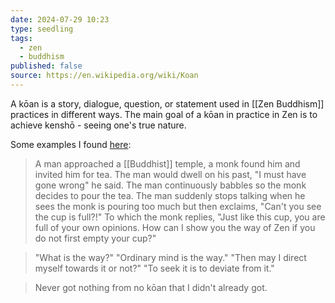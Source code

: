 ```yaml
---
date: 2024-07-29 10:23
type: seedling
tags: 
  - zen
  - buddhism
published: false
source: https://en.wikipedia.org/wiki/Koan
---
```


A kōan is a story, dialogue, question, or statement used in [[Zen Buddhism]] practices in different ways. The main goal of a kōan in practice in Zen is to achieve kenshō - seeing one's true nature. 

Some examples I found [here](https://www.reddit.com/r/zen/comments/jjcblt/whats_a_koan_that_gave_you_insight/):

> A man approached a [[Buddhist]] temple, a monk found him and invited him for tea. The man would dwell on his past, "I must have gone wrong" he said. The man continuously babbles so the monk decides to pour the tea. The man suddenly stops talking when he sees the monk is pouring too much but then exclaims, "Can't you see the cup is full?!" To which the monk replies, "Just like this cup, you are full of your own opinions. How can I show you the way of Zen if you do not first empty your cup?"

> "What is the way?"
> "Ordinary mind is the way."
> "Then may I direct myself towards it or not?"
> "To seek it is to deviate from it."

> Never got nothing from no kōan that I didn't already got.

